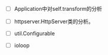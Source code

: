 - [ ] Application中对self.transform的分析
 
 - [ ] httpserver.HttpServer类的分析。
 - [ ] util.Configurable
 - [ ] ioloop